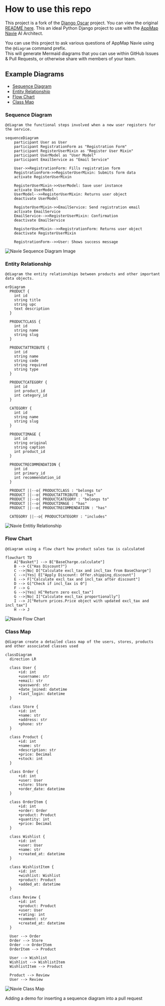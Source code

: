 # How to use this repo

This project is a fork of the [Django Oscar](https://github.com/django-oscar/django-oscar) project. You can view the original [README here](OLD_README.rst). This an ideal Python Django project to use with the [AppMap Navie](https://appmap.io/navie/) AI Architect.

You can use this project to ask various questions of AppMap Navie using the `@diagram` command prefix.  
This will generate Mermaid diagrams that you can use within GitHub Issues & Pull Requests, or otherwise share 
with members of your team. 


## Example Diagrams
- [Sequence Diagram](#sequence-diagram)
- [Entity Relationship](#entity-relationship)
- [Flow Chart](#flow-chart)
- [Class Map](#class-map)


### Sequence Diagram
```
@diagram the functional steps involved when a new user registers for the service.
```

```mermaid
sequenceDiagram
    participant User as User
    participant RegistrationForm as "Registration Form"
    participant RegisterUserMixin as "Register User Mixin"
    participant UserModel as "User Model"
    participant EmailService as "Email Service"

    User->>RegistrationForm: Fills registration form
    RegistrationForm->>RegisterUserMixin: Submits form data
    activate RegisterUserMixin
    
    RegisterUserMixin->>UserModel: Save user instance
    activate UserModel
    UserModel-->>RegisterUserMixin: Returns user object
    deactivate UserModel
    
    RegisterUserMixin->>EmailService: Send registration email
    activate EmailService
    EmailService-->>RegisterUserMixin: Confirmation
    deactivate EmailService
    
    RegisterUserMixin-->>RegistrationForm: Returns user object
    deactivate RegisterUserMixin

    RegistrationForm-->>User: Shows success message
```

![Navie Sequence Diagram Image](navie-sequence-diagram-example.png)


### Entity Relationship

```
@diagram the entity relationships between products and other important data objects.  
```


```mermaid
erDiagram
  PRODUCT {
    int id
    string title
    string upc
    text description
  }
  
  PRODUCTCLASS {
    int id
    string name
    string slug
  }
  
  PRODUCTATTRIBUTE {
    int id
    string name
    string code
    string required
    string type
  }
  
  PRODUCTCATEGORY {
    int id
    int product_id
    int category_id
  }
  
  CATEGORY {
    int id
    string name
    string slug
  }
  
  PRODUCTIMAGE {
    int id
    string original
    string caption
    int product_id
  }

  PRODUCTRECOMMENDATION {
    int id
    int primary_id
    int recommendation_id
  }
  
  PRODUCT ||--o{ PRODUCTCLASS : "belongs to"
  PRODUCT ||--o{ PRODUCTATTRIBUTE : "has"
  PRODUCT ||--o{ PRODUCTCATEGORY : "belongs to"
  PRODUCT ||--o{ PRODUCTIMAGE : "has"
  PRODUCT ||--o{ PRODUCTRECOMMENDATION : "has"

  CATEGORY ||--o{ PRODUCTCATEGORY : "includes"
```

![Navie Entitiy Relationship](navie-entity-relationship-example.png)

### Flow Chart

```
@diagram using a flow chart how product sales tax is calculated
```

```mermaid
flowchart TD
    A["Basket"] --> B["BaseCharge.calculate"]
    B --> C{"Has Discount?"}
    C -->|No| D["Calculate excl_tax and incl_tax from BaseCharge"]
    C -->|Yes| E["Apply Discount: Offer.shipping_discount"]
    E --> F["Calculate excl_tax and incl_tax after discount"]
    D --> G["Check if incl_tax is 0"]
    F --> G
    G -->|Yes| H["Return zero excl_tax"]
    G -->|No| I["Calculate excl_tax proportionally"]
    I --> J["Return prices.Price object with updated excl_tax and incl_tax"]
    H --> J
```
![Navie Flow Chart](navie-flow-chart.png)


### Class Map
```
@diagram create a detailed class map of the users, stores, products and other associated classes used
```

```mermaid
classDiagram
  direction LR

  class User {
      +id: int
      +username: str
      +email: str
      +password: str
      +date_joined: datetime
      +last_login: datetime
  }

  class Store {
      +id: int
      +name: str
      +address: str
      +phone: str
  }

  class Product {
      +id: int
      +name: str
      +description: str
      +price: Decimal
      +stock: int
  }

  class Order {
      +id: int
      +user: User
      +store: Store
      +order_date: datetime
  }

  class OrderItem {
      +id: int
      +order: Order
      +product: Product
      +quantity: int
      +price: Decimal
  }

  class Wishlist {
      +id: int
      +user: User
      +name: str
      +created_at: datetime
  }

  class WishlistItem {
      +id: int
      +wishlist: Wishlist
      +product: Product
      +added_at: datetime
  }

  class Review {
      +id: int
      +product: Product
      +user: User
      +rating: int
      +comment: str
      +created_at: datetime
  }

  User --> Order
  Order --> Store
  Order --> OrderItem
  OrderItem --> Product
  
  User --> Wishlist
  Wishlist --> WishlistItem
  WishlistItem --> Product
  
  Product --> Review
  User --> Review
```

![Navie Class Map](navie-class-map.png)

Adding a demo for inserting a sequence diagram into a pull request